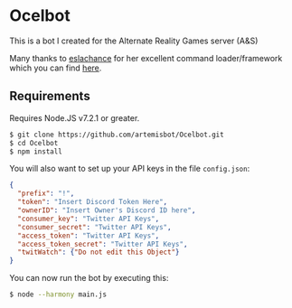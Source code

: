# Ocelbot
This is a bot I created for the Alternate Reality Games server (A&S)

Many thanks to [eslachance](https://github.com/eslachance) for her excellent command loader/framework which you can find [here](https://github.com/eslachance/komada/tree/61cd70b3f210c4e0b68c1a3405a0e5612979b7ff).

## Requirements
Requires Node.JS v7.2.1 or greater.
```sh
$ git clone https://github.com/artemisbot/Ocelbot.git
$ cd Ocelbot
$ npm install
```
You will also want to set up your API keys in the file `config.json`:
```json
{
  "prefix": "!",
  "token": "Insert Discord Token Here",
  "ownerID": "Insert Owner's Discord ID here",
  "consumer_key": "Twitter API Keys",
  "consumer_secret": "Twitter API Keys",
  "access_token": "Twitter API Keys",
  "access_token_secret": "Twitter API Keys",
  "twitWatch": {"Do not edit this Object"}
}
```
You can now run the bot by executing this:
```sh
$ node --harmony main.js
```
